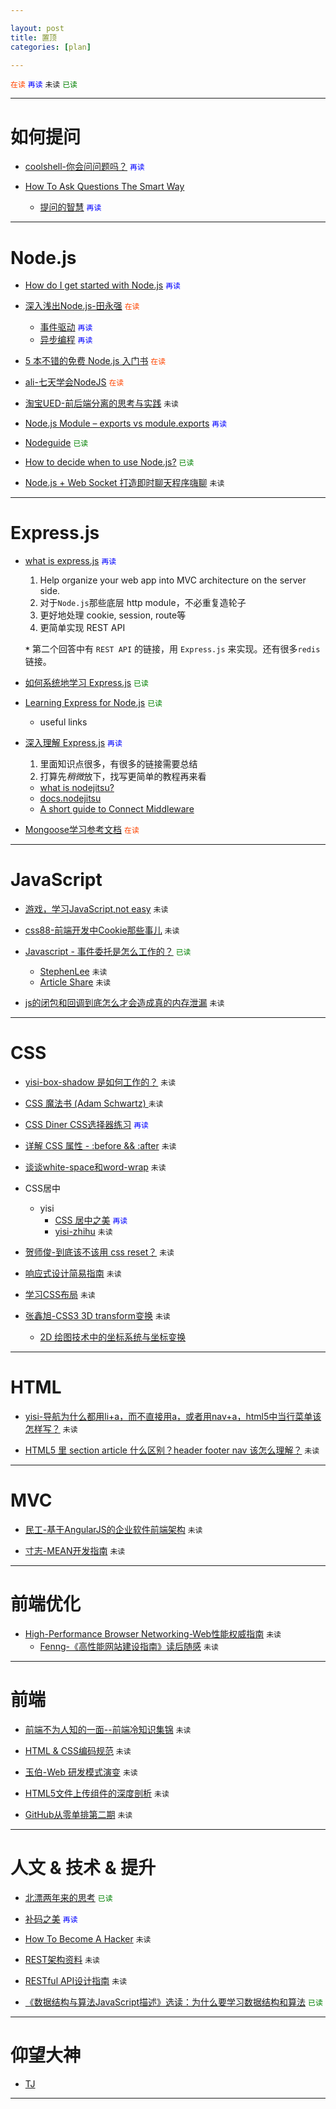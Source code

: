 ```yaml
---

layout: post
title: 置顶
categories: [plan]

---
```


<code style="color:#f40">在读</code>
<code style="color:blue">再读</code>
`未读`
<code style="color:green">已读</code>
<i class="icon-thumbs-up"></i>

---

# 如何提问

* [coolshell-你会问问题吗？](http://coolshell.cn/articles/3713.html) <i class="icon-thumbs-up"></i> <code style="color:blue">再读</code>

* [How To Ask Questions The Smart Way](http://www.catb.org/~esr/faqs/smart-questions.html)
  * [提问的智慧](http://www.beiww.com/doc/oss/smart-questions.html)  <i class="icon-thumbs-up"></i> <code style="color:blue">再读</code>

---

# Node.js

* [How do I get started with Node.js](http://stackoverflow.com/questions/2353818/how-do-i-get-started-with-node-js/5511507#5511507) <code style="color:blue">再读</code>

* [深入浅出Node.js-田永强](http://www.infoq.com/cn/master-nodejs) <code style="color:#f40">在读</code>
  * [事件驱动](http://www.nodebeginner.org/index-zh-cn.html#event-driven-callbacks) <code style="color:blue">再读</code>
  * [异步编程](http://www.infoq.com/cn/news/2011/09/nodejs-async-code) <i class="icon-thumbs-up"></i> <code style="color:blue">再读</code>

* [5 本不错的免费 Node.js 入门书](http://weibo.com/1894238970/AFPAtlfex) <code style="color:#f40">在读</code>

* [ali-七天学会NodeJS](http://nqdeng.github.io/7-days-nodejs/) <code style="color:#f40">在读</code>

* [淘宝UED-前后端分离的思考与实践](http://ued.taobao.org/blog/2014/04/full-stack-development-with-nodejs/) `未读`

* [Node.js Module – exports vs module.exports](http://stackoverflow.com/questions/7137397/module-exports-vs-exports-in-nodejs) <i class="icon-thumbs-up"></i>  <code style="color:blue">再读</code>

* [Nodeguide](http://nodeguide.com/) <code style="color:green">已读</code>

* [How to decide when to use Node.js?](http://stackoverflow.com/questions/5062614/how-to-decide-when-to-use-node-js) <code style="color:green">已读</code>

* [Node.js + Web Socket 打造即时聊天程序嗨聊](http://segmentfault.com/a/1190000000479518) `未读`

---

# Express.js

* [what is express.js](http://stackoverflow.com/questions/12616153/what-is-express-js) <code style="color:blue">再读</code>

  1. Help organize your web app into MVC architecture on the server side.
  2. 对于`Node.js`那些底层 http module，不必重复造轮子
  3. 更好地处理 cookie, session, route等
  4. 更简单实现 REST API

  **`*`** 第二个回答中有 `REST API` 的链接，用 `Express.js` 来实现。还有很多`redis`链接。

* [如何系统地学习 Express.js](http://www.zhihu.com/question/19800119) <code style="color:green">已读</code>

* [Learning Express for Node.js](http://stackoverflow.com/questions/8144214/learning-express-for-node-js) <code style="color:green">已读</code>
  * useful links

* [深入理解 Express.js](http://blog.jobbole.com/41325/) <i class="icon-thumbs-up"></i> <code style="color:blue">再读</code>

  1. 里面知识点很多，有很多的链接需要总结
  2. 打算先*稍微*放下，找写更简单的教程再来看

  * [what is nodejitsu?](https://www.nodejitsu.com/documentation/)
  * [docs.nodejitsu](http://docs.nodejitsu.com/)
  * [A short guide to Connect Middleware](http://stephensugden.com/middleware_guide/)

* [Mongoose学习参考文档](http://cnodejs.org/topic/504b4924e2b84515770103dd) <code style="color:#f40">在读</code>

---

# JavaScript

* [游戏，学习JavaScript,not easy](http://alexnisnevich.github.io/untrusted/) `未读`

* [css88-前端开发中Cookie那些事儿](http://www.css88.com/archives/4637) `未读`

* [Javascript - 事件委托是怎么工作的？](http://blog.segmentfault.com/stephenlee/1190000000473293) <i class="icon-thumbs-up"></i> <code style="color:green">已读</code>
  * [StephenLee](http://segmentfault.com/u/stephenlee) `未读`
  * [Article Share](http://jboat.diandian.com/) `未读`

* [js的闭包和回调到底怎么才会造成真的内存泄漏](http://segmentfault.com/q/1010000000414875) `未读`


---

# CSS

* [yisi-box-shadow 是如何工作的？](http://weibo.com/3244329632/AeA9OuDD0) `未读`

* [CSS 魔法书 (Adam Schwartz) ](http://adamschwartz.co/magic-of-css/) `未读`

* [CSS Diner CSS选择器练习](http://flukeout.github.io/) <i class="icon-thumbs-up"></i> <code style="color:blue">再读</code>

* [详解 CSS 属性 - :before && :after](http://blog.segmentfault.com/stephenlee/1190000000474414) `未读`

* [谈谈white-space和word-wrap](http://blog.segmentfault.com/code/1190000000471925) `未读`

* CSS居中
  * yisi
    * [CSS 居中之美](http://qrdemo.github.io/qrdemo/the-beauty-of-center-in-CSS.html) <i class="icon-thumbs-up"></i>  <code style="color:blue">再读</code>
    * [yisi-zhihu](http://www.zhihu.com/people/ysbl/answers) `未读`

* [贺师俊-到底该不该用 css reset？](http://www.zhihu.com/question/23554164/answer/24937057) `未读`

* [响应式设计简易指南](http://jianshu.io/p/a8d34b1f40c0) `未读`

* [学习CSS布局](http://zh.learnlayout.com/) `未读`

* [张鑫旭-CSS3 3D transform变换](http://www.zhangxinxu.com/wordpress/2012/09/css3-3d-transform-perspective-animate-transition/) `未读`
  * [2D 绘图技术中的坐标系统与坐标变换](http://fex.baidu.com/blog/2014/05/coordinate-and-transform/)


---

# HTML
* [yisi-导航为什么都用li+a，而不直接用a，或者用nav+a，html5中当行菜单该怎样写？](http://www.zhihu.com/question/23459855) `未读`

* [HTML5 里 section article 什么区别？header footer nav 该怎么理解？](http://www.zhihu.com/question/20308005/answer/17571043?utm_campaign=official_account&utm_source=weibo&utm_medium=zhihu&utm_content=roundtable) `未读`

---

# MVC

* [民工-基于AngularJS的企业软件前端架构](http://blog.xufei.gitpress.org/~posts/2014-04-27-%E5%9F%BA%E4%BA%8EAngularJS%E7%9A%84%E4%BC%81%E4%B8%9A%E8%BD%AF%E4%BB%B6%E5%89%8D%E7%AB%AF%E6%9E%B6%E6%9E%84.md) `未读`

* [寸志-MEAN开发指南](http://zhuanlan.zhihu.com/thefrontendperiodicals/19739833) `未读`

---

# 前端优化

* [High-Performance Browser Networking-Web性能权威指南](http://chimera.labs.oreilly.com/books/1230000000545/index.html) `未读`
  * [Fenng-《高性能网站建设指南》读后随感](http://dbanotes.net/web/high_performance_web_site.html) `未读`

---

# 前端

* [前端不为人知的一面--前端冷知识集锦](http://www.cnblogs.com/Wayou/p/things_you_dont_know_about_frontend.html) `未读`

* [HTML & CSS编码规范](http://codeguide.bootcss.com/) `未读`

* [玉伯-Web 研发模式演变](https://github.com/lifesinger/lifesinger.github.com/issues/184) `未读`

* [HTML5文件上传组件的深度剖析](http://fex.baidu.com/blog/2014/04/html5-uploader/) `未读`

* [GitHub从零单排第二期](http://html-js.com/article/GitHub-is-not-fully-loaded-B-guide-GitHub-from-zero-single-row-second) `未读`

---

# 人文 & 技术 & 提升

* [北漂两年来的思考](http://mp.weixin.qq.com/s?__biz=MjM5NzQ3ODAwMQ==&mid=200314196&idx=1&sn=f6b5dd985d8bd7e6864b764ced258e56#rd) <code style="color:green">已读</code>

* [补码之美](https://github.com/lifesinger/lifesinger.github.com/issues/187) <i class="icon-thumbs-up"></i> <code style="color:blue">再读</code>

* [How To Become A Hacker](http://www.catb.org/~esr/faqs/hacker-howto.html) `未读`

* [REST架构资料](http://jianshu.io/p/ee8059f3e097) `未读`

* [RESTful API设计指南](http://weibo.com/3204636062/B0KVZ5J5f) `未读`

* [《数据结构与算法JavaScript描述》选读：为什么要学习数据结构和算法](http://www.ituring.com.cn/article/76143) <code style="color:green">已读</code>

---

# 仰望大神

* [TJ](http://weibo.com/1647185710/AxVIS2qsI)

---